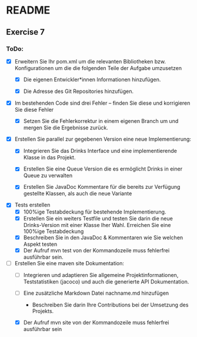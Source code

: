 # README

## Exercise 7

### ToDo:

- [x] Erweitern Sie Ihr pom.xml um die relevanten Bibliotheken bzw. Konfigurationen
  um die die folgenden Teile der Aufgabe umzusetzen
  - [x] Die eigenen Entwickler*innen
    Informationen hinzufügen.
  - [x]  Die Adresse des Git Repositories hinzufügen.


- [x] Im bestehenden Code sind drei Fehler – finden Sie diese und korrigieren Sie diese
  Fehler
  - [x] Setzen Sie die Fehlerkorrektur in einem eigenen Branch um und mergen
    Sie die Ergebnisse zurück.


- [x] Erstellen Sie parallel zur gegebenen Version eine neue Implementierung:
  - [x] Integrieren Sie das Drinks Interface und eine implementierende Klasse in
    das Projekt.
  - [x] Erstellen Sie eine Queue Version die es ermöglicht Drinks in einer Queue
    zu verwalten
  - [x] Erstellen Sie JavaDoc Kommentare für die bereits zur Verfügung gestellte
    Klassen, als auch die neue Variante
  

- [x] Tests erstellen
  - [x] 100%ige Testabdeckung für bestehende Implementierung.
  - [x] Erstellen Sie ein weiters Testfile und testen Sie darin die neue Drinks-Version 
    mit einer Klasse Iher Wahl. Erreichen Sie eine 100%ige
    Testabdeckung
  - [x] Beschreiben Sie in den JavaDoc & Kommentaren wie Sie welchen Aspekt
    testen
  - [x] Der Aufruf mvn test von der Kommandozeile muss fehlerfrei ausführbar
    sein.

- [ ] Erstellen Sie eine maven site Dokumentation:
  - [ ] Integrieren und adaptieren Sie allgemeine Projektinformationen,
    Teststatistiken (jacoco) und auch die generierte API Dokumentation.
  - [ ] Eine zusätzliche Markdown Datei nachname.md
    hinzufügen
    - Beschreiben Sie darin Ihre Contributions bei der Umsetzung des
      Projekts.
  - [x] Der Aufruf mvn site von der Kommandozeile muss fehlerfrei ausführbar
    sein


